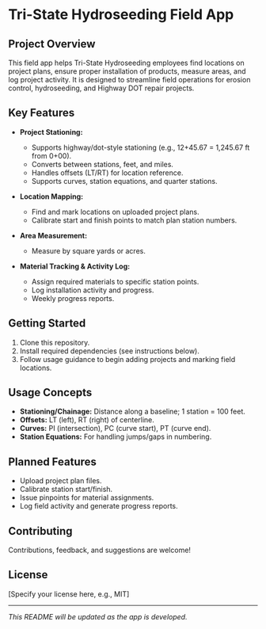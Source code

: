 # Tri-State Hydroseeding Field App

## Project Overview

This field app helps Tri-State Hydroseeding employees find locations on project plans, ensure proper installation of products, measure areas, and log project activity. It is designed to streamline field operations for erosion control, hydroseeding, and Highway DOT repair projects.

## Key Features

- **Project Stationing:** 
  - Supports highway/dot-style stationing (e.g., 12+45.67 = 1,245.67 ft from 0+00).
  - Converts between stations, feet, and miles.
  - Handles offsets (LT/RT) for location reference.
  - Supports curves, station equations, and quarter stations.

- **Location Mapping:** 
  - Find and mark locations on uploaded project plans.
  - Calibrate start and finish points to match plan station numbers.

- **Area Measurement:** 
  - Measure by square yards or acres.

- **Material Tracking & Activity Log:** 
  - Assign required materials to specific station points.
  - Log installation activity and progress.
  - Weekly progress reports.

## Getting Started

1. Clone this repository.
2. Install required dependencies (see instructions below).
3. Follow usage guidance to begin adding projects and marking field locations.

## Usage Concepts

- **Stationing/Chainage:** Distance along a baseline; 1 station = 100 feet.
- **Offsets:** LT (left), RT (right) of centerline.
- **Curves:** PI (intersection), PC (curve start), PT (curve end).
- **Station Equations:** For handling jumps/gaps in numbering.

## Planned Features

- Upload project plan files.
- Calibrate station start/finish.
- Issue pinpoints for material assignments.
- Log field activity and generate progress reports.

## Contributing

Contributions, feedback, and suggestions are welcome!

## License

[Specify your license here, e.g., MIT]

---

*This README will be updated as the app is developed.*
